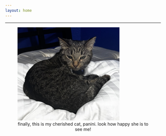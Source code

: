 ```yaml
---
layout: home
---
```


---

<figure>
  <img src="img/paniniclose.jpg" width="330" height="300">
  <figcaption style="text-align:center">finally, this is my cherished cat, panini. look how happy she is to see me!</figcaption>
</figure>